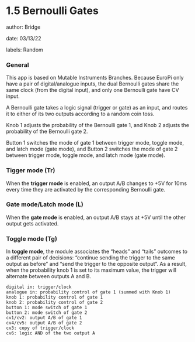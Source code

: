 # 1.5 Bernoulli Gates

author: Bridge

date: 03/13/22

labels: Random

### General
This app is based on Mutable Instruments Branches. Because EuroPi only have a pair of digital/analogue inputs, the dual Bernoulli gates share the same clock (from the digital input), and only one Bernoulli gate have CV input.

A Bernoulli gate takes a logic signal (trigger or gate) as an input, and routes it to either of its two outputs according to a random coin toss.

Knob 1 adjusts the probability of the Bernoulli gate 1, and Knob 2 adjusts the probability of the Bernoulli gate 2. 

Button 1 switches the mode of gate 1 between trigger mode, toggle mode, and latch mode (gate mode), and Button 2 switches the mode of gate 2 between trigger mode, toggle mode, and latch mode (gate mode).

### Tigger mode (Tr)

When the **trigger mode** is enabled, an output A/B changes to +5V for 10ms every time they are activated by the corresponding Bernoulli gate.

### Gate mode/Latch mode (L)

When the **gate mode** is enabled, an output A/B stays at +5V until the other output gets activated.

### Toggle mode (Tg)

In **toggle mode**, the module associates the “heads” and “tails” outcomes to a different pair of decisions: “continue sending the trigger to the same output as before” and “send the trigger to the opposite output”. As a result, when the probability knob 1 is set to its maximum value, the trigger will alternate between outputs A and B.





    digital in: trigger/clock
    analogue in: probability control of gate 1 (summed with Knob 1)
    knob 1: probability control of gate 1
    knob 2: probability control of gate 2
    button 1: mode switch of gate 1
    button 2: mode switch of gate 2
    cv1/cv2: output A/B of gate 1
    cv4/cv5: output A/B of gate 2
    cv3: copy of trigger/clock
    cv6: logic AND of the two output A
